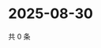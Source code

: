 # 2025-08-30

共 0 条

<!-- BEGIN ZHIHUQUESTIONS -->
<!-- 最后更新时间 Sat Aug 30 2025 18:10:11 GMT+0800 (China Standard Time) -->

<!-- END ZHIHUQUESTIONS -->
